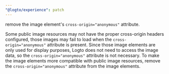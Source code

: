 ```yaml
---
"@logto/experience": patch
---
```


remove the image element's `cross-origin="anonymous"` attribute.

Some public image resources may not have the proper cross-origin headers configured, those images may fail to load when the `cross-origin="anonymous"` attribute is present.
Since those image elements are only used for display purposes, Logto does not need to access the image data, so the `cross-origin="anonymous"` attribute is not necessary.
To make the image elements more compatible with public image resources, remove the `cross-origin="anonymous"` attribute from the image elements.
